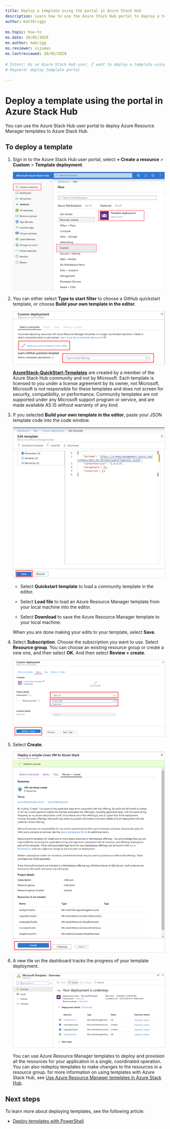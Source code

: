 ```yaml
---
title: Deploy a template using the portal in Azure Stack Hub 
description: Learn how to use the Azure Stack Hub portal to deploy a template.
author: mattbriggs

ms.topic: how-to
ms.date: 10/05/2020
ms.author: mabrigg
ms.reviewer: sijuman
ms.lastreviewed: 10/05/2020

# Intent: As an Azure Stack Hub user, I want to deploy a template using the portal in Azure Stack Hub so I can manage resources efficiently.
# Keyword: deploy template portal

---
```


# Deploy a template using the portal in Azure Stack Hub

You can use the Azure Stack Hub user portal to deploy Azure Resource Manager templates to Azure Stack Hub.

## To deploy a template

1. Sign in to the Azure Stack Hub user portal, select **+ Create a resource** > **Custom** > **Template deployment**.

   ![Create a resource in Azure Stack Hub portal](media/azure-stack-deploy-template-portal/template-deploy1.png)

2. You can either select **Type to start filter** to choose a GitHub quickstart template, or choose **Build your own template in the editor**.

   ![Deploy template in Azure Stack Hub portal](media/azure-stack-deploy-template-portal/template-deploy2.png)

    [**AzureStack-QuickStart-Templates**](https://github.com/Azure/AzureStack-QuickStart-Templates) are created by a member of the Azure Stack Hub community and not by Microsoft. Each  template is licensed to you under a license agreement by its owner, not Microsoft. Microsoft is not responsible for these templates and does not screen for security, compatibility, or performance. Community templates are not supported under any Microsoft support program or service, and are made available AS IS without warranty of any kind.

3. If you selected **Build your own template in the editor**, paste your JSON template code into the code window.

   ![Edit template in Azure Stack Hub portal](media/azure-stack-deploy-template-portal/template-deploy3.png)

    - Select **Quickstart template** to load a community template in the editor.

    - Select **Load file** to load an Azure Resource Manager template from your local machine into the editor.

    - Select **Download** to save the Azure Resource Manager template to your local machine.

    When you are done making your edits to your template, select **Save**.

4. Select **Subscription**. Choose the subscription you want to use. Select **Resource group**. You can choose an existing resource group or create a new one, and then select **OK**. And then select **Review + create**.

   ![Edit parameters in Azure Stack Hub portal](media/azure-stack-deploy-template-portal/template-deploy4.png)

5. Select **Create**.

   ![Select subscription in Azure Stack Hub portal](media/azure-stack-deploy-template-portal/template-deploy5.png)

6. A new tile on the dashboard tracks the progress of your template deployment.

   ![Select resource group in Azure Stack Hub portal](media/azure-stack-deploy-template-portal/template-deploy6.png)

   You can use Azure Resource Manager templates to deploy and provision all the resources for your application in a single, coordinated operation. You can also redeploy templates to make changes to the resources in a resource group. for more information on using templates with Azure Stack Hub, see [Use Azure Resource Manager templates in Azure Stack Hub](azure-stack-arm-templates.md).

## Next steps

To learn more about deploying templates, see the following article:

- [Deploy templates with PowerShell](azure-stack-deploy-template-powershell.md)

